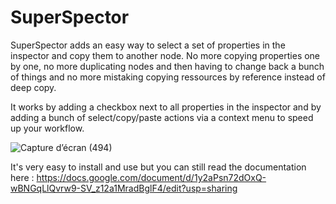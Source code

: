 # SuperSpector

SuperSpector adds an easy way to select a set of properties in the inspector and copy them to another node. No more copying properties one by one, no more duplicating nodes and then having to change back a bunch of things and no more mistaking copying ressources by reference instead of deep copy.

It works by adding a checkbox next to all properties in the inspector and by adding a bunch of select/copy/paste actions via a context menu to speed up your workflow.

![Capture d’écran (494)](https://user-images.githubusercontent.com/74102789/219330509-7f9afe4e-3b49-429b-b4e3-162d26ee93c5.png)

It's very easy to install and use but you can still read the documentation here : https://docs.google.com/document/d/1y2aPsn72dOxQ-wBNGqLlQvrw9-SV_z12a1MradBglF4/edit?usp=sharing


